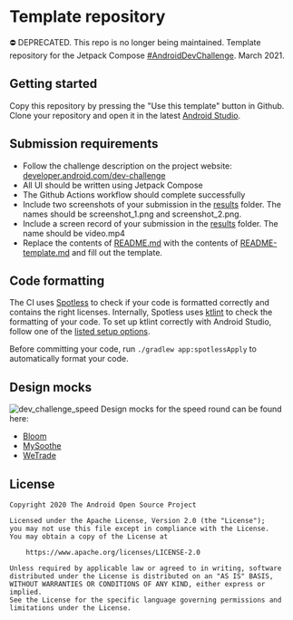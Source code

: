 # Template repository

⛔️ DEPRECATED. This repo is no longer being maintained.
Template repository for the Jetpack Compose [#AndroidDevChallenge](https://developer.android.com/dev-challenge). March 2021.

## Getting started
Copy this repository by pressing the "Use this template" button in Github.
Clone your repository and open it in the latest [Android Studio](https://developer.android.com/studio/).

## Submission requirements
- Follow the challenge description on the project website: [developer.android.com/dev-challenge](https://developer.android.com/dev-challenge)
- All UI should be written using Jetpack Compose
- The Github Actions workflow should complete successfully
- Include two screenshots of your submission in the [results](results) folder. The names should be
  screenshot_1.png and screenshot_2.png.
- Include a screen record of your submission in the [results](results) folder. The name should be
  video.mp4
- Replace the contents of [README.md](README.md) with the contents of [README-template.md](README-template.md) and fill out the template.

## Code formatting
The CI uses [Spotless](https://github.com/diffplug/spotless) to check if your code is formatted correctly and contains the right licenses.
Internally, Spotless uses [ktlint](https://github.com/pinterest/ktlint) to check the formatting of your code.
To set up ktlint correctly with Android Studio, follow one of the [listed setup options](https://github.com/pinterest/ktlint#-with-intellij-idea).

Before committing your code, run `./gradlew app:spotlessApply` to automatically format your code.

## Design mocks
![dev_challenge_speed](https://user-images.githubusercontent.com/2998890/117301782-e536a300-ae72-11eb-8f42-a7a12151ee5e.png)
Design mocks for the speed round can be found here:
* [Bloom](https://github.com/android/android-dev-challenge-compose/blob/assets/Bloom.zip)
* [MySoothe](https://github.com/android/android-dev-challenge-compose/blob/assets/MySoothe.zip)
* [WeTrade](https://github.com/android/android-dev-challenge-compose/blob/assets/WeTrade.zip)

## License
```
Copyright 2020 The Android Open Source Project

Licensed under the Apache License, Version 2.0 (the "License");
you may not use this file except in compliance with the License.
You may obtain a copy of the License at

    https://www.apache.org/licenses/LICENSE-2.0

Unless required by applicable law or agreed to in writing, software
distributed under the License is distributed on an "AS IS" BASIS,
WITHOUT WARRANTIES OR CONDITIONS OF ANY KIND, either express or implied.
See the License for the specific language governing permissions and
limitations under the License.
```

